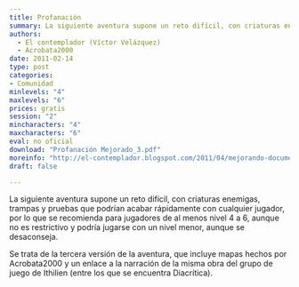 ```yaml
---
title: Profanación
summary: La siguiente aventura supone un reto difícil, con criaturas enemigas, trampas y pruebas que podrían acabar rápidamente con cualquier jugador, por lo que se recomienda para jugadores de al menos nivel 4 a 6, aunque no es restrictivo y podría jugarse con un nivel menor, aunque se desaconseja.
authors:
  - El contemplador (Víctor Velázquez)
  - Acrobata2000
date: 2011-02-14
type: post
categories:
- Comunidad
minlevels: "4"
maxlevels: "6"
prices: gratis
session: "2"
mincharacters: "4"
maxcharacters: "6"
eval: no oficial
download: "Profanación Mejorado_3.pdf"
moreinfo: "http://el-contemplador.blogspot.com/2011/04/mejorando-documentos-ii.html"
draft: false

---
```


La siguiente aventura supone un reto difícil, con criaturas enemigas, trampas y pruebas que podrían acabar rápidamente con cualquier jugador, por lo que se recomienda para jugadores de al menos nivel 4 a 6, aunque no es restrictivo y podría jugarse con un nivel menor, aunque se desaconseja.

Se trata de la tercera versión de la aventura, que incluye mapas hechos por Acrobata2000 y un enlace a la narración de la misma obra del grupo de juego de Ithilien (entre los
que se encuentra Diacrítica).
